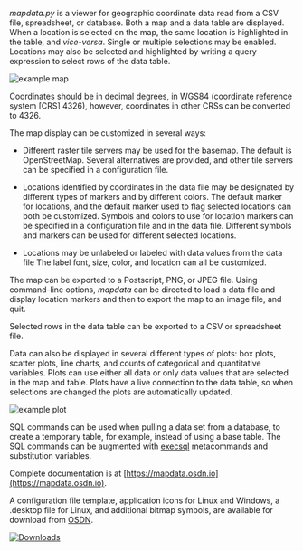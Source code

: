 
*mapdata.py* is a viewer for geographic coordinate data read from a CSV file, spreadsheet,
or database.  Both a map and a data
table are displayed.  When a location is selected on the map, the same location is highlighted in the
table, and *vice-versa*.  Single or multiple selections may be enabled.  Locations may also
be selected and highlighted by writing a query expression to select rows of the data table.

![example map](https://mapdata.osdn.io/_images/UI_CSOs_1_sm.png)

Coordinates should be in decimal degrees, in WGS84 (coordinate reference system [CRS] 4326), however,
coordinates in other CRSs can be converted to 4326.

The map display can be customized in several ways:

  * Different raster tile servers may be used for the basemap.  The default is
    OpenStreetMap.  Several alternatives are provided, and other tile servers
    can be specified in a configuration file.

  * Locations identified by coordinates in the data file may be designated by
    different types of markers and by different colors.  The default marker for
    locations, and the default marker used to flag selected locations can both be
    customized.  Symbols and colors to use for location markers can be specified
	in a configuration file and in the data file.  Different symbols and markers
	can be used for different selected locations.

  * Locations may be unlabeled or labeled with data values from the data file
    The label font, size, color, and location can all be customized.

The map can be exported to a Postscript, PNG, or JPEG file.  Using command-line options,
*mapdata* can be directed to load a data file and display location markers and then to
export the map to an image file, and quit.

Selected rows in the data table can be exported to a CSV or spreadsheet file.

Data can also be displayed in several different types of plots: box plots, scatter
plots, line charts, and counts of categorical and quantitative variables.  Plots
can use either all data or only data values that are selected in the map and
table.  Plots have a live connection to the data table, so when selections are
changed the plots are automatically updated.

![example plot](https://mapdata.osdn.io/_images/Histogram_sm.png)

SQL commands can be used when pulling a data set from a database, to create
a temporary table, for example, instead of using a base table.  The SQL
commands can be augmented with [execsql](https://pypi.org/project/execsql/)
metacommands and substitution variables.


Complete documentation is at [https://mapdata.osdn.io](https://mapdata.osdn.io).

A configuration file template, application icons for Linux and Windows, a .desktop
file for Linux, and additional bitmap symbols, are available for download from
[OSDN](https://osdn.net/projects/mapdata/releases/).

[![Downloads](https://pepy.tech/badge/mapdata)](https://pypi.org/project/mapdata/)  

